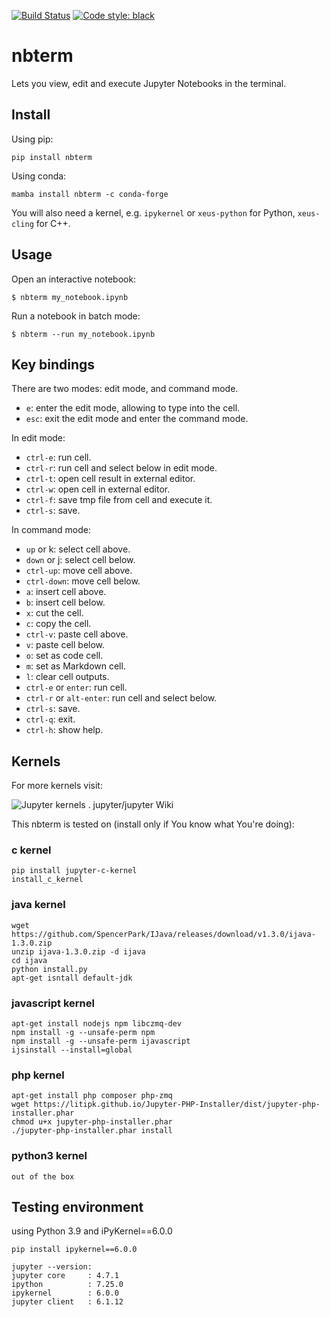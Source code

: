 [![Build Status](https://github.com/davidbrochart/nbterm/workflows/CI/badge.svg)](https://github.com/davidbrochart/nbterm/actions)
[![Code style: black](https://img.shields.io/badge/code%20style-black-000000.svg)](https://github.com/psf/black)

# nbterm

Lets you view, edit and execute Jupyter Notebooks in the terminal.

## Install

Using pip:

```
pip install nbterm
```

Using conda:

```
mamba install nbterm -c conda-forge
```

You will also need a kernel, e.g. `ipykernel` or `xeus-python` for Python, `xeus-cling` for C++.

## Usage

Open an interactive notebook:

```
$ nbterm my_notebook.ipynb
```

Run a notebook in batch mode:

```
$ nbterm --run my_notebook.ipynb
```

## Key bindings

There are two modes: edit mode, and command mode.

- `e`: enter the edit mode, allowing to type into the cell.
- `esc`: exit the edit mode and enter the command mode.

In edit mode:
- `ctrl-e`: run cell.
- `ctrl-r`: run cell and select below in edit mode.
- `ctrl-t`: open cell result in external editor.
- `ctrl-w`: open cell in external editor.
- `ctrl-f`: save tmp file from cell and execute it.
- `ctrl-s`: save.
 
In command mode:

- `up` or k: select cell above.
- `down` or j: select cell below.
- `ctrl-up`: move cell above.
- `ctrl-down`: move cell below.
- `a`: insert cell above.
- `b`: insert cell below.
- `x`: cut the cell.
- `c`: copy the cell.
- `ctrl-v`: paste cell above.
- `v`: paste cell below.
- `o`: set as code cell.
- `m`: set as Markdown cell.
- `l`: clear cell outputs.
- `ctrl-e` or `enter`: run cell.
- `ctrl-r` or `alt-enter`: run cell and select below.
- `ctrl-s`: save.
- `ctrl-q`: exit.
- `ctrl-h`: show help.

## Kernels

For more kernels visit:

![Jupyter kernels . jupyter/jupyter Wiki](https://github.com/jupyter/jupyter/wiki/Jupyter-kernels)

This nbterm is tested on (install only if You know what You're doing):

### c kernel

```
pip install jupyter-c-kernel
install_c_kernel
```

### java kernel

```
wget https://github.com/SpencerPark/IJava/releases/download/v1.3.0/ijava-1.3.0.zip
unzip ijava-1.3.0.zip -d ijava
cd ijava
python install.py
apt-get isntall default-jdk
```

### javascript kernel

```
apt-get install nodejs npm libczmq-dev
npm install -g --unsafe-perm npm
npm install -g --unsafe-perm ijavascript
ijsinstall --install=global
```

### php kernel

```
apt-get install php composer php-zmq
wget https://litipk.github.io/Jupyter-PHP-Installer/dist/jupyter-php-installer.phar
chmod u+x jupyter-php-installer.phar
./jupyter-php-installer.phar install
```

### python3 kernel

```
out of the box
```

## Testing environment

using Python 3.9 and iPyKernel==6.0.0

```
pip install ipykernel==6.0.0

jupyter --version:
jupyter core     : 4.7.1
ipython          : 7.25.0
ipykernel        : 6.0.0
jupyter client   : 6.1.12

```
